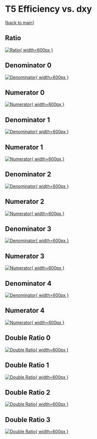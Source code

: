 # T5 Efficiency vs. dxy

[[back to main](./)]



## Ratio

[![Ratio](../mtv/var/T5_base_321_0_eff_dxy.png){ width=600px }](../mtv/var/T5_base_321_0_eff_dxy.pdf)

## Denominator 0

[![Denominator](../mtv/den/T5_base_321_0_eff_dxy_den0.png){ width=600px }](../mtv/den/T5_base_321_0_eff_dxy_den0.pdf)

## Numerator 0

[![Numerator](../mtv/num/T5_base_321_0_eff_dxy_num0.png){ width=600px }](../mtv/num/T5_base_321_0_eff_dxy_num0.pdf)

## Denominator 1

[![Denominator](../mtv/den/T5_base_321_0_eff_dxy_den1.png){ width=600px }](../mtv/den/T5_base_321_0_eff_dxy_den1.pdf)

## Numerator 1

[![Numerator](../mtv/num/T5_base_321_0_eff_dxy_num1.png){ width=600px }](../mtv/num/T5_base_321_0_eff_dxy_num1.pdf)

## Denominator 2

[![Denominator](../mtv/den/T5_base_321_0_eff_dxy_den2.png){ width=600px }](../mtv/den/T5_base_321_0_eff_dxy_den2.pdf)

## Numerator 2

[![Numerator](../mtv/num/T5_base_321_0_eff_dxy_num2.png){ width=600px }](../mtv/num/T5_base_321_0_eff_dxy_num2.pdf)

## Denominator 3

[![Denominator](../mtv/den/T5_base_321_0_eff_dxy_den3.png){ width=600px }](../mtv/den/T5_base_321_0_eff_dxy_den3.pdf)

## Numerator 3

[![Numerator](../mtv/num/T5_base_321_0_eff_dxy_num3.png){ width=600px }](../mtv/num/T5_base_321_0_eff_dxy_num3.pdf)

## Denominator 4

[![Denominator](../mtv/den/T5_base_321_0_eff_dxy_den4.png){ width=600px }](../mtv/den/T5_base_321_0_eff_dxy_den4.pdf)

## Numerator 4

[![Numerator](../mtv/num/T5_base_321_0_eff_dxy_num4.png){ width=600px }](../mtv/num/T5_base_321_0_eff_dxy_num4.pdf)

## Double Ratio 0

[![Double Ratio](../mtv/ratio/T5_base_321_0_eff_dxy_ratio0.png){ width=600px }](../mtv/ratio/T5_base_321_0_eff_dxy_ratio0.pdf)

## Double Ratio 1

[![Double Ratio](../mtv/ratio/T5_base_321_0_eff_dxy_ratio1.png){ width=600px }](../mtv/ratio/T5_base_321_0_eff_dxy_ratio1.pdf)

## Double Ratio 2

[![Double Ratio](../mtv/ratio/T5_base_321_0_eff_dxy_ratio2.png){ width=600px }](../mtv/ratio/T5_base_321_0_eff_dxy_ratio2.pdf)

## Double Ratio 3

[![Double Ratio](../mtv/ratio/T5_base_321_0_eff_dxy_ratio3.png){ width=600px }](../mtv/ratio/T5_base_321_0_eff_dxy_ratio3.pdf)

